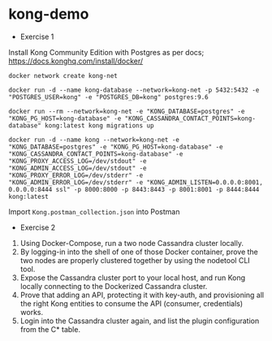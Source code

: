 # kong-demo

* Exercise 1

Install Kong Community Edition with Postgres as per docs; <https://docs.konghq.com/install/docker/>

```docker network create kong-net```

```docker run -d --name kong-database --network=kong-net -p 5432:5432 -e "POSTGRES_USER=kong" -e "POSTGRES_DB=kong" postgres:9.6```


```docker run --rm --network=kong-net -e "KONG_DATABASE=postgres" -e "KONG_PG_HOST=kong-database" -e "KONG_CASSANDRA_CONTACT_POINTS=kong-database" kong:latest kong migrations up```

```docker run -d --name kong --network=kong-net -e "KONG_DATABASE=postgres" -e "KONG_PG_HOST=kong-database" -e "KONG_CASSANDRA_CONTACT_POINTS=kong-database" -e "KONG_PROXY_ACCESS_LOG=/dev/stdout" -e "KONG_ADMIN_ACCESS_LOG=/dev/stdout" -e "KONG_PROXY_ERROR_LOG=/dev/stderr" -e "KONG_ADMIN_ERROR_LOG=/dev/stderr" -e "KONG_ADMIN_LISTEN=0.0.0.0:8001, 0.0.0.0:8444 ssl" -p 8000:8000 -p 8443:8443 -p 8001:8001 -p 8444:8444 kong:latest```

Import `Kong.postman_collection.json` into Postman

* Exercise 2

1.	Using Docker-Compose, run a two node Cassandra cluster locally.
2.	By logging-in into the shell of one of those Docker container, prove the two nodes are properly clustered together by using the nodetool CLI tool.
3.	Expose the Cassandra cluster port to your local host, and run Kong locally connecting to the Dockerized Cassandra cluster.
4.	Prove that adding an API, protecting it with key-auth, and provisioning all the right Kong entities to consume the API (consumer, credentials) works.
5.	Login into the Cassandra cluster again, and list the plugin configuration from the C* table.



